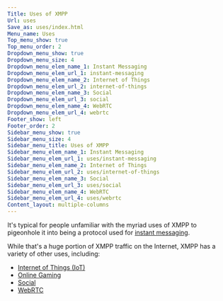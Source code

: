 ```yaml
---
Title: Uses of XMPP
Url: uses
Save_as: uses/index.html
Menu_name: Uses
Top_menu_show: true
Top_menu_order: 2
Dropdown_menu_show: true
Dropdown_menu_size: 4
Dropdown_menu_elem_name_1: Instant Messaging
Dropdown_menu_elem_url_1: instant-messaging
Dropdown_menu_elem_name_2: Internet of Things
Dropdown_menu_elem_url_2: internet-of-things
Dropdown_menu_elem_name_3: Social
Dropdown_menu_elem_url_3: social
Dropdown_menu_elem_name_4: WebRTC
Dropdown_menu_elem_url_4: webrtc
Footer_show: left
Footer_order: 2
Sidebar_menu_show: true
Sidebar_menu_size: 4
Sidebar_menu_title: Uses of XMPP
Sidebar_menu_elem_name_1: Instant Messaging
Sidebar_menu_elem_url_1: uses/instant-messaging
Sidebar_menu_elem_name_2: Internet of Things
Sidebar_menu_elem_url_2: uses/internet-of-things
Sidebar_menu_elem_name_3: Social
Sidebar_menu_elem_url_3: uses/social
Sidebar_menu_elem_name_4: WebRTC
Sidebar_menu_elem_url_4: uses/webrtc
Content_layout: multiple-columns
---
```


It's typical for people unfamiliar with the myriad uses of XMPP to pigeonhole it into being a protocol used for [instant messaging](/uses/instant-messaging).

While that's a huge portion of XMPP traffic on the Internet, XMPP has a variety of other uses, including:

- [Internet of Things (IoT)](/uses/internet-of-things)
- [Online Gaming](/uses/gaming)
- [Social](/uses/social)
- [WebRTC](/uses/webrtc)
